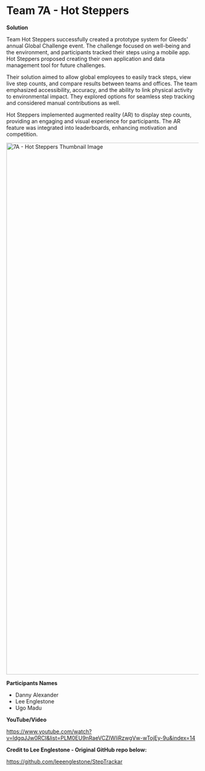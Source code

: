 # Team 7A - Hot Steppers
**Solution**

Team Hot Steppers successfully created a prototype system for Gleeds' annual Global Challenge event. The challenge focused on well-being and the environment, and participants tracked their steps using a mobile app. Hot Steppers proposed creating their own application and data management tool for future challenges.

Their solution aimed to allow global employees to easily track steps, view live step counts, and compare results between teams and offices. The team emphasized accessibility, accuracy, and the ability to link physical activity to environmental impact. They explored options for seamless step tracking and considered manual contributions as well.

Hot Steppers implemented augmented reality (AR) to display step counts, providing an engaging and visual experience for participants. The AR feature was integrated into leaderboards, enhancing motivation and competition.


<img width="1396" alt="7A - Hot Steppers Thumbnail Image" src="https://github.com/Projecting-Success-Solutions-Portal/Hack-19/assets/30728931/8f60512f-30a6-455d-ab40-cc2c51c35129">


**Participants Names**

- Danny Alexander
- Lee Englestone
- Ugo Madu

**YouTube/Video**

https://www.youtube.com/watch?v=ldgqJJw0RCI&list=PLM0EU9nRaeVCZIWIiRzwgVw-wTojEy-9u&index=14

**Credit to Lee Englestone - Original GitHub repo below:**

https://github.com/leeenglestone/StepTrackar
